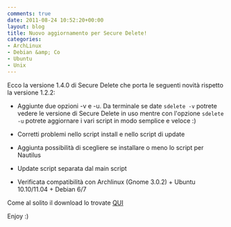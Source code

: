 ```yaml
---
comments: true
date: 2011-08-24 10:52:20+00:00
layout: blog
title: Nuovo aggiornamento per Secure Delete!
categories:
- ArchLinux
- Debian &amp; Co
- Ubuntu
- Unix
---
```


Ecco la versione 1.4.0 di Secure Delete che porta le seguenti novità rispetto la versione 1.2.2:



	
  * Aggiunte due opzioni -v e -u. Da terminale se date `sdelete -v` potrete vedere le versione di Secure Delete in uso mentre con l'opzione `sdelete -u` potrete aggiornare i vari script in modo semplice e veloce :)

	
  * Corretti problemi nello script install e nello script di update

	
  * Aggiunta possibilità di scegliere se installare o meno lo script per Nautilus

	
  * Update script separata dal main script

	
  * Verificata compatibilità con Archlinux (Gnome 3.0.2) + Ubuntu 10.10/11.04 + Debian 6/7


Come al solito il download lo trovate [QUI](https://bitbucket.org/polslinux/secure-delete/downloads  )

Enjoy :)
